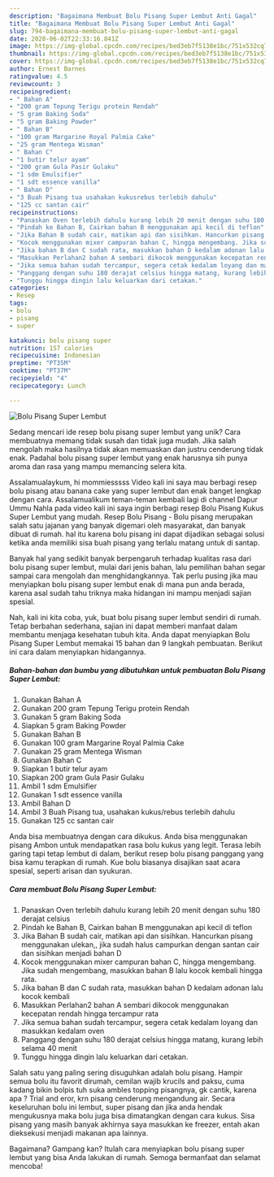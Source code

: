 ```yaml
---
description: "Bagaimana Membuat Bolu Pisang Super Lembut Anti Gagal"
title: "Bagaimana Membuat Bolu Pisang Super Lembut Anti Gagal"
slug: 794-bagaimana-membuat-bolu-pisang-super-lembut-anti-gagal
date: 2020-06-02T22:33:16.841Z
image: https://img-global.cpcdn.com/recipes/bed3eb7f5138e1bc/751x532cq70/bolu-pisang-super-lembut-foto-resep-utama.jpg
thumbnail: https://img-global.cpcdn.com/recipes/bed3eb7f5138e1bc/751x532cq70/bolu-pisang-super-lembut-foto-resep-utama.jpg
cover: https://img-global.cpcdn.com/recipes/bed3eb7f5138e1bc/751x532cq70/bolu-pisang-super-lembut-foto-resep-utama.jpg
author: Ernest Barnes
ratingvalue: 4.5
reviewcount: 3
recipeingredient:
- " Bahan A"
- "200 gram Tepung Terigu protein Rendah"
- "5 gram Baking Soda"
- "5 gram Baking Powder"
- " Bahan B"
- "100 gram Margarine Royal Palmia Cake"
- "25 gram Mentega Wisman"
- " Bahan C"
- "1 butir telur ayam"
- "200 gram Gula Pasir Gulaku"
- "1 sdm Emulsifier"
- "1 sdt essence vanilla"
- " Bahan D"
- "3 Buah Pisang tua usahakan kukusrebus terlebih dahulu"
- "125 cc santan cair"
recipeinstructions:
- "Panaskan Oven terlebih dahulu kurang lebih 20 menit dengan suhu 180 derajat celsius"
- "Pindah ke Bahan B, Cairkan bahan B menggunakan api kecil di teflon"
- "Jika Bahan B sudah cair, matikan api dan sisihkan. Hancurkan pisang menggunakan ulekan,, jika sudah halus campurkan dengan santan cair dan sisihkan menjadi bahan D"
- "Kocok menggunakan mixer campuran bahan C, hingga mengembang. Jika sudah mengembang, masukkan bahan B lalu kocok kembali hingga rata."
- "Jika bahan B dan C sudah rata, masukkan bahan D kedalam adonan lalu kocok kembali"
- "Masukkan Perlahan2 bahan A sembari dikocok menggunakan kecepatan rendah hingga tercampur rata"
- "Jika semua bahan sudah tercampur, segera cetak kedalam loyang dan masukkan kedalam oven"
- "Panggang dengan suhu 180 derajat celsius hingga matang, kurang lebih selama 40 menit"
- "Tunggu hingga dingin lalu keluarkan dari cetakan."
categories:
- Resep
tags:
- bolu
- pisang
- super

katakunci: bolu pisang super 
nutrition: 157 calories
recipecuisine: Indonesian
preptime: "PT35M"
cooktime: "PT37M"
recipeyield: "4"
recipecategory: Lunch

---
```



![Bolu Pisang Super Lembut](https://img-global.cpcdn.com/recipes/bed3eb7f5138e1bc/751x532cq70/bolu-pisang-super-lembut-foto-resep-utama.jpg)

Sedang mencari ide resep bolu pisang super lembut yang unik? Cara membuatnya memang tidak susah dan tidak juga mudah. Jika salah mengolah maka hasilnya tidak akan memuaskan dan justru cenderung tidak enak. Padahal bolu pisang super lembut yang enak harusnya sih punya aroma dan rasa yang mampu memancing selera kita.

Assalamualaykum, hi mommiesssss Video kali ini saya mau berbagi resep bolu pisang atau banana cake yang super lembut dan enak banget lengkap dengan cara. Assalamualikum teman-teman kembali lagi di channel Dapur Ummu Nahla pada video kali ini saya ingin berbagi resep Bolu Pisang Kukus Super Lembut yang mudah. Resep Bolu Pisang - Bolu pisang merupakan salah satu jajanan yang banyak digemari oleh masyarakat, dan banyak dibuat di rumah. hal itu karena bolu pisang ini dapat dijadikan sebagai solusi ketika anda memiliki sisa buah pisang yang terlalu matang untuk di santap.

Banyak hal yang sedikit banyak berpengaruh terhadap kualitas rasa dari bolu pisang super lembut, mulai dari jenis bahan, lalu pemilihan bahan segar sampai cara mengolah dan menghidangkannya. Tak perlu pusing jika mau menyiapkan bolu pisang super lembut enak di mana pun anda berada, karena asal sudah tahu triknya maka hidangan ini mampu menjadi sajian spesial.


Nah, kali ini kita coba, yuk, buat bolu pisang super lembut sendiri di rumah. Tetap berbahan sederhana, sajian ini dapat memberi manfaat dalam membantu menjaga kesehatan tubuh kita. Anda dapat menyiapkan Bolu Pisang Super Lembut memakai 15 bahan dan 9 langkah pembuatan. Berikut ini cara dalam menyiapkan hidangannya.

<!--inarticleads1-->

##### Bahan-bahan dan bumbu yang dibutuhkan untuk pembuatan Bolu Pisang Super Lembut:

1. Gunakan  Bahan A
1. Gunakan 200 gram Tepung Terigu protein Rendah
1. Gunakan 5 gram Baking Soda
1. Siapkan 5 gram Baking Powder
1. Gunakan  Bahan B
1. Gunakan 100 gram Margarine Royal Palmia Cake
1. Gunakan 25 gram Mentega Wisman
1. Gunakan  Bahan C
1. Siapkan 1 butir telur ayam
1. Siapkan 200 gram Gula Pasir Gulaku
1. Ambil 1 sdm Emulsifier
1. Gunakan 1 sdt essence vanilla
1. Ambil  Bahan D
1. Ambil 3 Buah Pisang tua, usahakan kukus/rebus terlebih dahulu
1. Gunakan 125 cc santan cair


Anda bisa membuatnya dengan cara dikukus. Anda bisa menggunakan pisang Ambon untuk mendapatkan rasa bolu kukus yang legit. Terasa lebih garing tapi tetap lembut di dalam, berikut resep bolu pisang panggang yang bisa kamu terapkan di rumah. Kue bolu biasanya disajikan saat acara spesial, seperti arisan dan syukuran. 

<!--inarticleads2-->

##### Cara membuat Bolu Pisang Super Lembut:

1. Panaskan Oven terlebih dahulu kurang lebih 20 menit dengan suhu 180 derajat celsius
1. Pindah ke Bahan B, Cairkan bahan B menggunakan api kecil di teflon
1. Jika Bahan B sudah cair, matikan api dan sisihkan. Hancurkan pisang menggunakan ulekan,, jika sudah halus campurkan dengan santan cair dan sisihkan menjadi bahan D
1. Kocok menggunakan mixer campuran bahan C, hingga mengembang. Jika sudah mengembang, masukkan bahan B lalu kocok kembali hingga rata.
1. Jika bahan B dan C sudah rata, masukkan bahan D kedalam adonan lalu kocok kembali
1. Masukkan Perlahan2 bahan A sembari dikocok menggunakan kecepatan rendah hingga tercampur rata
1. Jika semua bahan sudah tercampur, segera cetak kedalam loyang dan masukkan kedalam oven
1. Panggang dengan suhu 180 derajat celsius hingga matang, kurang lebih selama 40 menit
1. Tunggu hingga dingin lalu keluarkan dari cetakan.


Salah satu yang paling sering disuguhkan adalah bolu pisang. Hampir semua bolu itu favorit dirumah, cemilan wajib krucils and paksu, cuma kadang bikin bolpis tuh suka ambles topping pisangnya, gk cantik, karena apa ? Trial and eror, krn pisang cenderung mengandung air. Secara keseluruhan bolu ini lembut, super pisang dan jika anda hendak mengukusnya maka bolu juga bisa dimatangkan dengan cara kukus. Sisa pisang yang masih banyak akhirnya saya masukkan ke freezer, entah akan dieksekusi menjadi makanan apa lainnya. 

Bagaimana? Gampang kan? Itulah cara menyiapkan bolu pisang super lembut yang bisa Anda lakukan di rumah. Semoga bermanfaat dan selamat mencoba!
